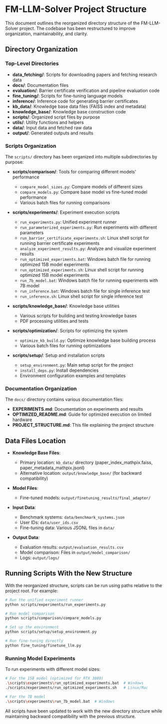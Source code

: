 # FM-LLM-Solver Project Structure

This document outlines the reorganized directory structure of the FM-LLM-Solver project. The codebase has been restructured to improve organization, maintainability, and clarity.

## Directory Organization

### Top-Level Directories

- **data_fetching/**: Scripts for downloading papers and fetching research data
- **docs/**: Documentation files
- **evaluation/**: Barrier certificate verification and pipeline evaluation code
- **fine_tuning/**: Scripts for fine-tuning language models
- **inference/**: Inference code for generating barrier certificates
- **kb_data/**: Knowledge base data files (FAISS index and metadata)
- **knowledge_base/**: Knowledge base construction code
- **scripts/**: Organized script files by purpose
- **utils/**: Utility functions and helpers
- **data/**: Input data and fetched raw data
- **output/**: Generated outputs and results

### Scripts Organization

The `scripts/` directory has been organized into multiple subdirectories by purpose:

- **scripts/comparison/**: Tools for comparing different models' performance
  - `compare_model_sizes.py`: Compare models of different sizes
  - `compare_models.py`: Compare base model vs fine-tuned model performance
  - Various batch files for running comparisons

- **scripts/experiments/**: Experiment execution scripts
  - `run_experiments.py`: Unified experiment runner
  - `run_parameterized_experiments.py`: Run experiments with different parameters
  - `run_barrier_certificate_experiments.sh`: Linux shell script for running barrier certificate experiments
  - `analyze_experiment_results.py`: Analyze and visualize experiment results
  - `run_optimized_experiments.bat`: Windows batch file for running optimized 15B model experiments
  - `run_optimized_experiments.sh`: Linux shell script for running optimized 15B model experiments
  - `run_7b_model.bat`: Windows batch file for running experiments with 7B model
  - `run_inference.bat`: Windows batch file for single inference test
  - `run_inference.sh`: Linux shell script for single inference test

- **scripts/knowledge_base/**: Knowledge base utilities
  - Various scripts for building and testing knowledge bases
  - PDF processing utilities and tests

- **scripts/optimization/**: Scripts for optimizing the system
  - `optimize_kb_build.py`: Optimize knowledge base building process
  - Various batch files for running optimizations

- **scripts/setup/**: Setup and installation scripts
  - `setup_environment.py`: Main setup script for the project
  - `install_deps.py`: Install dependencies
  - Environment configuration examples and templates

### Documentation Organization

The `docs/` directory contains various documentation files:

- **EXPERIMENTS.md**: Documentation on experiments and results
- **OPTIMIZED_README.md**: Guide for optimized execution on limited hardware
- **PROJECT_STRUCTURE.md**: This file explaining the project structure

## Data Files Location

- **Knowledge Base Files**:
  - Primary location: `kb_data/` directory (paper_index_mathpix.faiss, paper_metadata_mathpix.jsonl)
  - Alternative location: `output/knowledge_base/` (for backward compatibility)

- **Model Files**:
  - Fine-tuned models: `output/finetuning_results/final_adapter/`

- **Input Data**:
  - Benchmark systems: `data/benchmark_systems.json`
  - User IDs: `data/user_ids.csv`
  - Fine-tuning data: Various JSONL files in `data/`

- **Output Data**:
  - Evaluation results: `output/evaluation_results.csv`
  - Model comparison: Files in `output/model_comparison/`
  - Logs: `output/logs/`

## Running Scripts With the New Structure

With the reorganized structure, scripts can be run using paths relative to the project root. For example:

```bash
# Run the unified experiment runner
python scripts/experiments/run_experiments.py

# Run model comparison
python scripts/comparison/compare_models.py

# Set up the environment
python scripts/setup/setup_environment.py

# Run fine-tuning directly
python fine_tuning/finetune_llm.py
```

### Running Model Experiments

To run experiments with different model sizes:

```bash
# For the 15B model (optimized for RTX 3080)
.\scripts\experiments\run_optimized_experiments.bat  # Windows
./scripts/experiments/run_optimized_experiments.sh   # Linux/Mac

# For the 7B model
.\scripts\experiments\run_7b_model.bat  # Windows
```

All scripts have been updated to work with the new directory structure while maintaining backward compatibility with the previous structure. 
